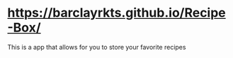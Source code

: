 
# https://barclayrkts.github.io/Recipe-Box/
This is a app that allows for you to store your favorite recipes


